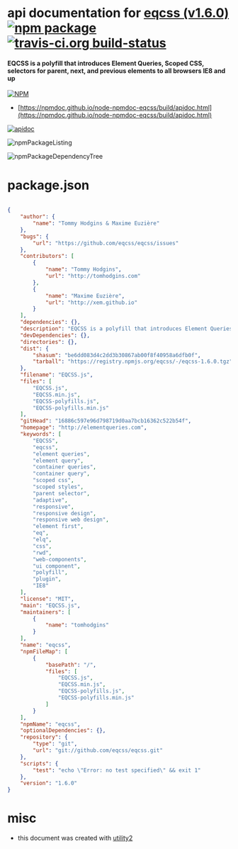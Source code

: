 # api documentation for  [eqcss (v1.6.0)](http://elementqueries.com)  [![npm package](https://img.shields.io/npm/v/npmdoc-eqcss.svg?style=flat-square)](https://www.npmjs.org/package/npmdoc-eqcss) [![travis-ci.org build-status](https://api.travis-ci.org/npmdoc/node-npmdoc-eqcss.svg)](https://travis-ci.org/npmdoc/node-npmdoc-eqcss)
#### EQCSS is a polyfill that introduces Element Queries, Scoped CSS, selectors for parent, next, and previous elements to all browsers IE8 and up

[![NPM](https://nodei.co/npm/eqcss.png?downloads=true&downloadRank=true&stars=true)](https://www.npmjs.com/package/eqcss)

- [https://npmdoc.github.io/node-npmdoc-eqcss/build/apidoc.html](https://npmdoc.github.io/node-npmdoc-eqcss/build/apidoc.html)

[![apidoc](https://npmdoc.github.io/node-npmdoc-eqcss/build/screenCapture.buildCi.browser.%252Ftmp%252Fbuild%252Fapidoc.html.png)](https://npmdoc.github.io/node-npmdoc-eqcss/build/apidoc.html)

![npmPackageListing](https://npmdoc.github.io/node-npmdoc-eqcss/build/screenCapture.npmPackageListing.svg)

![npmPackageDependencyTree](https://npmdoc.github.io/node-npmdoc-eqcss/build/screenCapture.npmPackageDependencyTree.svg)



# package.json

```json

{
    "author": {
        "name": "Tommy Hodgins & Maxime Euzière"
    },
    "bugs": {
        "url": "https://github.com/eqcss/eqcss/issues"
    },
    "contributors": [
        {
            "name": "Tommy Hodgins",
            "url": "http://tomhodgins.com"
        },
        {
            "name": "Maxime Euzière",
            "url": "http://xem.github.io"
        }
    ],
    "dependencies": {},
    "description": "EQCSS is a polyfill that introduces Element Queries, Scoped CSS, selectors for parent, next, and previous elements to all browsers IE8 and up",
    "devDependencies": {},
    "directories": {},
    "dist": {
        "shasum": "be6dd083d4c2dd3b30867ab00f8f40958a6dfb0f",
        "tarball": "https://registry.npmjs.org/eqcss/-/eqcss-1.6.0.tgz"
    },
    "filename": "EQCSS.js",
    "files": [
        "EQCSS.js",
        "EQCSS.min.js",
        "EQCSS-polyfills.js",
        "EQCSS-polyfills.min.js"
    ],
    "gitHead": "16886c597e96d798719d0aa7bcb16362c522b54f",
    "homepage": "http://elementqueries.com",
    "keywords": [
        "EQCSS",
        "eqcss",
        "element queries",
        "element query",
        "container queries",
        "container query",
        "scoped css",
        "scoped styles",
        "parent selector",
        "adaptive",
        "responsive",
        "responsive design",
        "responsive web design",
        "element first",
        "eq",
        "elq",
        "css",
        "rwd",
        "web-components",
        "ui component",
        "polyfill",
        "plugin",
        "IE8"
    ],
    "license": "MIT",
    "main": "EQCSS.js",
    "maintainers": [
        {
            "name": "tomhodgins"
        }
    ],
    "name": "eqcss",
    "npmFileMap": [
        {
            "basePath": "/",
            "files": [
                "EQCSS.js",
                "EQCSS.min.js",
                "EQCSS-polyfills.js",
                "EQCSS-polyfills.min.js"
            ]
        }
    ],
    "npmName": "eqcss",
    "optionalDependencies": {},
    "repository": {
        "type": "git",
        "url": "git://github.com/eqcss/eqcss.git"
    },
    "scripts": {
        "test": "echo \"Error: no test specified\" && exit 1"
    },
    "version": "1.6.0"
}
```



# misc
- this document was created with [utility2](https://github.com/kaizhu256/node-utility2)
